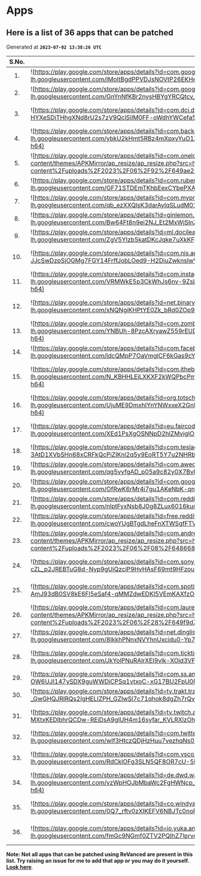 # Apps

## Here is a list of 36 apps that can be patched

Generated at **`2023-07-02 13:38:26 UTC`**

| S.No. | Icon | Name | Code | Package |
|:-----:|--------------|----------|----------|----------|
| 1. | ![https://play.google.com/store/apps/details?id=com.google.android.youtube](https://play-lh.googleusercontent.com/lMoItBgdPPVDJsNOVtP26EKHePkwBg-PkuY9NOrc-fumRtTFP4XhpUNk_22syN4Datc=w64-h64) | [**YouTube**](https://play.google.com/store/apps/details?id=com.google.android.youtube) | `youtube` | `com.google.android.youtube` |
| 2. | ![https://play.google.com/store/apps/details?id=com.google.android.apps.youtube.music](https://play-lh.googleusercontent.com/GnYnNfKBr2nysHBYgYRCQtcv_RRNN0Sosn47F5ArKJu89DMR3_jHRAazoIVsPUoaMg=w64-h64) | [**YouTube Music**](https://play.google.com/store/apps/details?id=com.google.android.apps.youtube.music) | `youtube-music` | `com.google.android.apps.youtube.music` |
| 3. | ![https://play.google.com/store/apps/details?id=com.dci.dev.androidtwelvewidgets](https://play-lh.googleusercontent.com/r-HYXeSDiTHhgXNd8rU2s7zV9QclSjIM0FF-oWdhYWCefa5dxUHLvyf5ujaIm8hqp9w=w64-h64) | [**Android Widgets (Material U)**](https://play.google.com/store/apps/details?id=com.dci.dev.androidtwelvewidgets) | `androidtwelvewidgets` | `com.dci.dev.androidtwelvewidgets` |
| 4. | ![https://play.google.com/store/apps/details?id=com.backdrops.wallpapers](https://play-lh.googleusercontent.com/ybkU2kHmt5RBz4mXpxyYuO1ZqM3I8uJPhAKA7v51Pj03fwmT7PMMgPP6X2_CymH1cyg=w64-h64) | [**Backdrops - Wallpapers**](https://play.google.com/store/apps/details?id=com.backdrops.wallpapers) | `backdrops` | `com.backdrops.wallpapers` |
| 5. | ![https://play.google.com/store/apps/details?id=com.onelouder.baconreader](https://www.apkmirror.com/wp-content/themes/APKMirror/ap_resize/ap_resize.php?src=https%3A%2F%2Fdownloadr2.apkmirror.com%2Fwp-content%2Fuploads%2F2023%2F06%2F92%2F649ae295d56d0_com.onelouder.baconreader.png&w=64&h=64&q=100) | [**BaconReader for Reddit**](https://play.google.com/store/apps/details?id=com.onelouder.baconreader) | `reddit_baconreader` | `com.onelouder.baconreader` |
| 6. | ![https://play.google.com/store/apps/details?id=com.rubenmayayo.reddit](https://play-lh.googleusercontent.com/GF71STDEmTKhbEexCYbePXAjYym_ee8E6WR7_R8jr5_Xf10jfL0Kibkjfl33zDrJBw=w64-h64) | [**Boost for reddit**](https://play.google.com/store/apps/details?id=com.rubenmayayo.reddit) | `reddit_boost` | `com.rubenmayayo.reddit` |
| 7. | ![https://play.google.com/store/apps/details?id=com.myprog.hexedit](https://play-lh.googleusercontent.com/qb_ezXXQlsK3darAylqSLudM01tYOXw-sAm2qeODdKXufv1kZmuTb3XSf2fzqwSEvvE=w64-h64) | [**HEX Editor**](https://play.google.com/store/apps/details?id=com.myprog.hexedit) | `hex-editor` | `com.myprog.hexedit` |
| 8. | ![https://play.google.com/store/apps/details?id=ginlemon.iconpackstudio](https://play-lh.googleusercontent.com/Bw64Ft8n9ei2NJ_Et2MxWjSInZrL_6yMJbu7Usw-BcOgjvjo75xP4JnyjsX8VZJM9_E=w64-h64) | [**Icon Pack Studio**](https://play.google.com/store/apps/details?id=ginlemon.iconpackstudio) | `icon_pack_studio` | `ginlemon.iconpackstudio` |
| 9. | ![https://play.google.com/store/apps/details?id=ml.docilealligator.infinityforreddit](https://play-lh.googleusercontent.com/ZgV5YIzb5katDKcJqke7uXkKFg1F4ZpMR4RKy-5RHa1vadRHrZjMBpmSXfo-m1QV3GY=w64-h64) | [**Infinity for Reddit**](https://play.google.com/store/apps/details?id=ml.docilealligator.infinityforreddit) | `reddit_infinity` | `ml.docilealligator.infinityforreddit` |
| 10. | ![https://play.google.com/store/apps/details?id=com.nis.app](https://play-lh.googleusercontent.com/lvAGNNFIBMC3ZgS-JJcSwDzpSjOGMg7FGY14FrffJobLOed9-H2DiuZwknsIwVwKwTjo=w64-h64) | [**Inshorts - News in 60 words**](https://play.google.com/store/apps/details?id=com.nis.app) | `inshorts` | `com.nis.app` |
| 11. | ![https://play.google.com/store/apps/details?id=com.instagram.android](https://play-lh.googleusercontent.com/VRMWkE5p3CkWhJs6nv-9ZsLAs1QOg5ob1_3qg-rckwYW7yp1fMrYZqnEFpk0IoVP4LM=w64-h64) | [**Instagram**](https://play.google.com/store/apps/details?id=com.instagram.android) | `instagram` | `com.instagram.android` |
| 12. | ![https://play.google.com/store/apps/details?id=net.binarymode.android.irplus](https://play-lh.googleusercontent.com/xNQNgiKHPtYE0Zk_bRd0ZOp9rOOJTy2puzOx8CUBq2Ja4yhOQwdrBdeOrDTGQA9aSg=w64-h64) | [**irplus - Infrared Remote**](https://play.google.com/store/apps/details?id=net.binarymode.android.irplus) | `irplus` | `net.binarymode.android.irplus` |
| 13. | ![https://play.google.com/store/apps/details?id=com.zombodroid.MemeGenerator](https://play-lh.googleusercontent.com/YNBUh-8PzcAXryawZ559rEUDowEOgXsPDfTDBOi4AQQR6NTsWGvYTU1tMRctN3uoRqw8=w64-h64) | [**Meme Generator**](https://play.google.com/store/apps/details?id=com.zombodroid.MemeGenerator) | `meme_generator` | `com.zombodroid.MemeGenerator` |
| 14. | ![https://play.google.com/store/apps/details?id=com.facebook.orca](https://play-lh.googleusercontent.com/ldcQMpP7OaVmglCF6kGas9cY_K0PsJzSSosx2saw9KF1m3RHaEXpH_9mwBWaYnkmctk=w64-h64) | [**Messenger**](https://play.google.com/store/apps/details?id=com.facebook.orca) | `facebook` | `com.facebook.orca` |
| 15. | ![https://play.google.com/store/apps/details?id=com.ithebk.expensemanager](https://play-lh.googleusercontent.com/N_KBHHLEjLXKXF2kWQPbcPmoFMNZkAvlT2PNpNOwmbm1s-vb9ZmYiRl8E0KOanwJWObV=w64-h64) | [**Money Manager- Expense, Budget**](https://play.google.com/store/apps/details?id=com.ithebk.expensemanager) | `expensemanager` | `com.ithebk.expensemanager` |
| 16. | ![https://play.google.com/store/apps/details?id=org.totschnig.myexpenses](https://play-lh.googleusercontent.com/UjuME9DmxhIYnYNWxxeX2GnhZKa2bSRzPa2udUm50z25pUIs06NG_MLTi7MQGp2zWMU=w64-h64) | [**My Expenses**](https://play.google.com/store/apps/details?id=org.totschnig.myexpenses) | `my-expenses` | `org.totschnig.myexpenses` |
| 17. | ![https://play.google.com/store/apps/details?id=eu.faircode.netguard](https://play-lh.googleusercontent.com/XEd1PsXgOSNNpD2hlZMvigIOJ9e5JCL2KhCJ4X984Az5EFw6YiecDebqdsZ12VNU2kPu=w64-h64) | [**NetGuard - no-root firewall**](https://play.google.com/store/apps/details?id=eu.faircode.netguard) | `netguard` | `eu.faircode.netguard` |
| 18. | ![https://play.google.com/store/apps/details?id=com.teslacoilsw.launcher](https://play-lh.googleusercontent.com/Et6Ha-3AtD1XVbSHn68xCRFkQcPiZIKnl2q5y9EoRT5Y7u2NHRb35ii_Jot-hNLfvv3y=w64-h64) | [**Nova Launcher**](https://play.google.com/store/apps/details?id=com.teslacoilsw.launcher) | `nova_launcher` | `com.teslacoilsw.launcher` |
| 19. | ![https://play.google.com/store/apps/details?id=com.awedea.nyx](https://play-lh.googleusercontent.com/qg5vyfgAD_p05a9c82y0X7BvMVYq74YBK3-75y2SViOfX6zJJWHvnyc57BzKMnJJX-g=w64-h64) | [**Nyx Music Player**](https://play.google.com/store/apps/details?id=com.awedea.nyx) | `nyx-music-player` | `com.awedea.nyx` |
| 20. | ![https://play.google.com/store/apps/details?id=com.google.android.apps.recorder](https://play-lh.googleusercontent.com/OfRwK6rMr4i7gu1AKeNbK-qnYPuL6EVQ5j6AYYQc0ge-I-NPYoBUsweVPuJLSOtHYag=w64-h64) | [**Recorder**](https://play.google.com/store/apps/details?id=com.google.android.apps.recorder) | `google_recorder` | `com.google.android.apps.recorder` |
| 21. | ![https://play.google.com/store/apps/details?id=com.reddit.frontpage](https://play-lh.googleusercontent.com/nlptFyxNsb8J0g8ZLux6016kunduV4jCxIrOJ7EEy-IobSN1RCDXAJ6DTGP81z7rr5Zq=w64-h64) | [**Reddit**](https://play.google.com/store/apps/details?id=com.reddit.frontpage) | `reddit` | `com.reddit.frontpage` |
| 22. | ![https://play.google.com/store/apps/details?id=free.reddit.news](https://play-lh.googleusercontent.com/cwoYUgBTgdLheFnXTWSgfFTV1w4-TyqaGJTA4l7X9VicxuwoWhSjWr0LHafd3eWcQTjq=w64-h64) | [**Relay for reddit**](https://play.google.com/store/apps/details?id=free.reddit.news) | `reddit_relay` | `free.reddit.news` |
| 23. | ![https://play.google.com/store/apps/details?id=com.andrewshu.android.reddit](https://www.apkmirror.com/wp-content/themes/APKMirror/ap_resize/ap_resize.php?src=https%3A%2F%2Fdownloadr2.apkmirror.com%2Fwp-content%2Fuploads%2F2023%2F06%2F08%2F6486686b1d551_com.andrewshu.android.reddit.png&w=64&h=64&q=100) | [**rif is fun for Reddit**](https://play.google.com/store/apps/details?id=com.andrewshu.android.reddit) | `reddit_isfun` | `com.andrewshu.android.reddit` |
| 24. | ![https://play.google.com/store/apps/details?id=com.sony.songpal.mdr](https://play-lh.googleusercontent.com/BpJMwIjqHja-cZL_p2JREBTuG8d-Nyp9gUiQzciP9HvHAsF69mt9HFzouFTdimiuiWIH=w64-h64) | [**Sony \| Headphones Connect**](https://play.google.com/store/apps/details?id=com.sony.songpal.mdr) | `sony_headphones_connect` | `com.sony.songpal.mdr` |
| 25. | ![https://play.google.com/store/apps/details?id=com.spotify.music](https://play-lh.googleusercontent.com/cShys-AmJ93dB0SV8kE6Fl5eSaf4-qMMZdwEDKI5VEmKAXfzOqbiaeAsqqrEBCTdIEs=w64-h64) | [**Spotify: Music and Podcasts**](https://play.google.com/store/apps/details?id=com.spotify.music) | `spotify` | `com.spotify.music` |
| 26. | ![https://play.google.com/store/apps/details?id=com.laurencedawson.reddit_sync](https://www.apkmirror.com/wp-content/themes/APKMirror/ap_resize/ap_resize.php?src=https%3A%2F%2Fdownloadr2.apkmirror.com%2Fwp-content%2Fuploads%2F2023%2F06%2F28%2F649f9d78c7ab5_com.laurencedawson.reddit_sync.png&w=64&h=64&q=100) | [**Sync for reddit**](https://play.google.com/store/apps/details?id=com.laurencedawson.reddit_sync) | `reddit_sync` | `com.laurencedawson.reddit_sync` |
| 27. | ![https://play.google.com/store/apps/details?id=net.dinglisch.android.taskerm](https://play-lh.googleusercontent.com/8IkkhPNnxNVYhnUxcidu0-Yp72aSb3H0gQJ1U-_ImQ7SCGLz1zgXtV7wi2Hpd6Odghg=w64-h64) | [**Tasker**](https://play.google.com/store/apps/details?id=net.dinglisch.android.taskerm) | `tasker` | `net.dinglisch.android.taskerm` |
| 28. | ![https://play.google.com/store/apps/details?id=com.ticktick.task](https://play-lh.googleusercontent.com/JkYolPNuRAlrXEI9vlk-XOid3VFJ0IPjDj2eM_xrriuE3Zu8IX9cuMkI7JOTw1upNxbW=w64-h64) | [**TickTick:To Do List & Calendar**](https://play.google.com/store/apps/details?id=com.ticktick.task) | `ticktick` | `com.ticktick.task` |
| 29. | ![https://play.google.com/store/apps/details?id=com.ss.android.ugc.trill](https://play-lh.googleusercontent.com/Ui_-OW6UJI147ySDX9guWWDiCPSq1vtxoC-xG17BU2FpU0Fi6qkWwuLdpddmT9fqrA=w64-h64) | [**TikTok**](https://play.google.com/store/apps/details?id=com.ss.android.ugc.trill) | `tiktok` | `com.ss.android.ugc.trill` |
| 30. | ![https://play.google.com/store/apps/details?id=tv.trakt.trakt](https://play-lh.googleusercontent.com/n0SqzImml-_GwGHQJRIRQs2IgHELIZPH_GZIwSl7c71qhok8dgZh7rQvOH1jihkVhw=w64-h64) | [**Trakt**](https://play.google.com/store/apps/details?id=tv.trakt.trakt) | `trakt` | `tv.trakt.trakt` |
| 31. | ![https://play.google.com/store/apps/details?id=tv.twitch.android.app](https://play-lh.googleusercontent.com/QLQzL-MXtxKEDlbhrQCDw-REiDsA9glUH4m16syfar_KVLRXlzOhN7tmAceiPerv4Jg=w64-h64) | [**Twitch: Live Game Streaming**](https://play.google.com/store/apps/details?id=tv.twitch.android.app) | `twitch` | `tv.twitch.android.app` |
| 32. | ![https://play.google.com/store/apps/details?id=com.twitter.android](https://play-lh.googleusercontent.com/wIf3HtczQDjHzHuu7vezhqNs0zXAG85F7VmP7nhsTxO3OHegrVXlqIh_DWBYi86FTIGk=w64-h64) | [**Twitter**](https://play.google.com/store/apps/details?id=com.twitter.android) | `twitter` | `com.twitter.android` |
| 33. | ![https://play.google.com/store/apps/details?id=com.vsco.cam](https://play-lh.googleusercontent.com/RdCklOFg3SLN5QF8OR7cU-5bs1ESYo_pqGYrK2ena3XZDcrLOpjf7vLtNQELOR7Uo4MH=w64-h64) | [**VSCO: Photo & Video Editor**](https://play.google.com/store/apps/details?id=com.vsco.cam) | `vsco` | `com.vsco.cam` |
| 34. | ![https://play.google.com/store/apps/details?id=de.dwd.warnapp](https://play-lh.googleusercontent.com/vzWpHOJbMbaWc2FgHWNcp_xIQyn0qHxZVaG1ly0kYTxrhNfWD3DAnwmnQRPx36yauxs=w64-h64) | [**WarnWetter**](https://play.google.com/store/apps/details?id=de.dwd.warnapp) | `warnwetter` | `de.dwd.warnapp` |
| 35. | ![https://play.google.com/store/apps/details?id=co.windyapp.android](https://play-lh.googleusercontent.com/0Q7_rftv0zXIKEFV6NBJTc0noPO4mVkCbPNbx-o8kC7bR740Tw3S6eb9AulWpFqbCvg=w64-h64) | [**Wind speed — Windy.app**](https://play.google.com/store/apps/details?id=co.windyapp.android) | `windy` | `co.windyapp.android` |
| 36. | ![https://play.google.com/store/apps/details?id=io.yuka.android](https://play-lh.googleusercontent.com/fmGc9NGmf0ZTV2PQIhZ7lprvqNaUOaZEFXZg6MIG5fDaUiTua4Y2D7IxA3jaHDj2xQ=w64-h64) | [**Yuka - Food & cosmetic scan**](https://play.google.com/store/apps/details?id=io.yuka.android) | `yuka` | `io.yuka.android` |

**Note: Not all apps that can be patched using ReVanced are present in this list. Try raising an issue for me to add that app or you may do it yourself. [Look here]()**.
